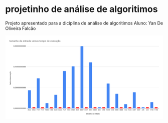 # projetinho de análise de algoritimos

Projeto apresentado para a diciplina de análise de algoritimos
Aluno: Yan De Oliveira Falcão

![alt text](https://github.com/yanfalcao17/projetinhoAlgoritmosSort/blob/master/tamanho%20da%20entrada%20versus%20tempo%20de%20execu%C3%A7%C3%A3o.png)